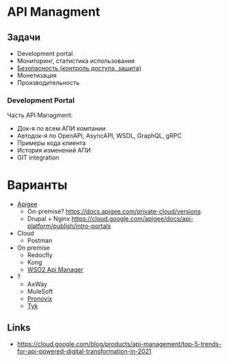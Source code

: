 # API Managment 

## Задачи

- Development portal
- Мониторинг, статистика использования
- [Безопасность (контроль доступа, защита)](https://aws.amazon.com/ru/api-gateway/api-management/?pg=wianapi&cta=apimgtprcs)
- Монетизация
- Производительность



### Development Portal

Часть API Managment:

- Док-я по всем АПИ компании
- Автодок-я по OpenAPI, AsyncAPI, WSDL, GraphQL, gRPC
- Примеры кода клиента
- История изменений АПИ
- GIT integration

# Варианты

- [Apigee](https://cloud.google.com/apigee)
  - On-premise? https://docs.apigee.com/private-cloud/versions  
  - Drupal + Nginx https://cloud.google.com/apigee/docs/api-platform/publish/intro-portals
- Cloud
  - Postman
- On premise
  - Redocfly
  - Kong
  - [WSO2 Api Manager](https://wso2.com/api-manager/)
- ?
  - AxWay
  - MuleSoft
  - [Pronovix](https://pronovix.com/blog/one-developer-portal-document-them-all)
  - [Tyk](https://tyk.io/)


## Links
- https://cloud.google.com/blog/products/api-management/top-5-trends-for-api-powered-digital-transformation-in-2021
